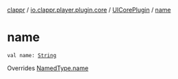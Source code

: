 [clappr](../../index.md) / [io.clappr.player.plugin.core](../index.md) / [UICorePlugin](index.md) / [name](.)

# name

`val name: `[`String`](https://kotlinlang.org/api/latest/jvm/stdlib/kotlin/-string/index.html)

Overrides [NamedType.name](../../io.clappr.player.base/-named-type/name.md)

